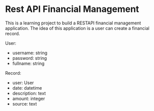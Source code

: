 # Rest API Financial Management

This is a learning project to build a RESTAPI financial management application.
The idea of this application is a user can create a financial record.

User:
- username: string
- password: string
- fullname: string

Record:
- user: User
- date: datetime
- description: text
- amount: integer
- source: text

